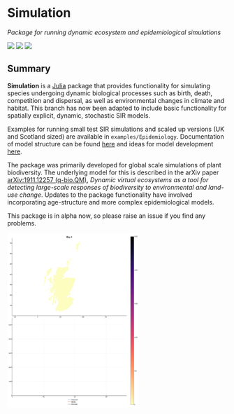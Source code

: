 # Simulation

*Package for running dynamic ecosystem and epidemiological simulations*

[![][docs-dev-img]][docs-dev-url] [![][actions-dev-img]][actions-dev-url] [![][codecov-dev-img]][codecov-dev-url]

## Summary

**Simulation** is a [Julia](http://www.julialang.org) package that
provides functionality for simulating species undergoing dynamic
biological processes such as birth, death, competition and dispersal, as well as environmental changes in climate and habitat. This branch has now been adapted to include basic functionality for spatially explicit, dynamic, stochastic SIR models.

Examples for running small test SIR simulations and scaled up versions (UK and Scotland sized) are available in `examples/Epidemiology`. Documentation of model structure can be found [here][model-struct-url] and ideas for model development [here][model-dev-url].

The package was primarily developed for global scale simulations of
plant biodiversity. The underlying model for this is described in the arXiv paper [arXiv:1911.12257 (q-bio.QM)][paper-url],
*Dynamic virtual ecosystems as a tool for detecting large-scale responses of biodiversity to environmental and land-use change*. Updates to the package functionality have involved incorporating
age-structure and more complex epidemiological models.

This package is in alpha now, so please raise an issue if you find any
problems.

[paper-url]: https://arxiv.org/abs/1911.12257

<img src="test/examples/ScotlandSIRSim.gif" width="300" height="400" />

[docs-dev-img]: https://img.shields.io/badge/docs-dev-blue.svg
[docs-dev-url]: https://ScottishCovidResponse.github.io/Simulation.jl/dev
[actions-dev-img]: https://github.com/ScottishCovidResponse/Simulation.jl/workflows/Simulation%20testing/badge.svg
[actions-dev-url]: https://github.com/ScottishCovidResponse/Simulation.jl/actions
[codecov-dev-img]: https://codecov.io/gh/ScottishCovidResponse/Simulation.jl/branch/dev/graph/badge.svg
[codecov-dev-url]: https://codecov.io/gh/ScottishCovidResponse/Simulation.jl?branch=dev
[model-struct-url]: https://ScottishCovidResponse.github.io/Simulation.jl/dev/model_structure/
[model-dev-url]: https://ScottishCovidResponse.github.io/Simulation.jl/dev/model_development/
